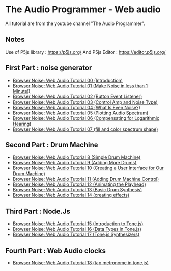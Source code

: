 The Audio Programmer - Web audio
================================

All tutorial are from the youtube channel "The Audio Programmer".

Notes
-----
Use of P5js library : https://p5js.org/
And P5js Editor : https://editor.p5js.org/

First Part : noise generator
----------------------------
- [Browser Noise: Web Audio Tutorial 00 (Introduction)](https://youtu.be/mmluIbsmvoY?list=PLLgJJsrdwhPywJe2TmMzYNKHdIZ3PASbr)
- [Browser Noise: Web Audio Tutorial 01 (Make Noise in less than 1 Minute!)](https://youtu.be/Rpl2-BEsX5M?list=PLLgJJsrdwhPywJe2TmMzYNKHdIZ3PASbr)
- [Browser Noise: Web Audio Tutorial 02 (Button Event Listener)](https://youtu.be/OjBcx7OVdCI?list=PLLgJJsrdwhPywJe2TmMzYNKHdIZ3PASbr)
- [Browser Noise: Web Audio Tutorial 03 (Control Amp and Noise Type)](https://youtu.be/wJr5h5wjkoc?list=PLLgJJsrdwhPywJe2TmMzYNKHdIZ3PASbr)
- [Browser Noise: Web Audio Tutorial 04 (What Is Even Noise?)](https://youtu.be/u_atkqBViN4?list=PLLgJJsrdwhPywJe2TmMzYNKHdIZ3PASbr)
- [Browser Noise: Web Audio Tutorial 05 (Plotting Audio Spectrum)](https://youtu.be/kusyCuMPrFc?list=PLLgJJsrdwhPywJe2TmMzYNKHdIZ3PASbr)
- [Browser Noise: Web Audio Tutorial 06 (Compensating for Logarithmic Hearing)](https://youtu.be/GLOZMmT5Oz4?list=PLLgJJsrdwhPywJe2TmMzYNKHdIZ3PASbr)
- [Browser Noise: Web Audio Tutorial 07 (fill and color spectrum shape)](https://youtu.be/bNXDC2lrm4U?list=PLLgJJsrdwhPywJe2TmMzYNKHdIZ3PASbr)

Second Part : Drum Machine
--------------------------
- [Browser Noise: Web Audio Tutorial 8 (Simple Drum Machine)](https://youtu.be/oh99SrpXrjg?list=PLLgJJsrdwhPywJe2TmMzYNKHdIZ3PASbr)
- [Browser Noise: Web Audio Tutorial 9 (Adding More Drums)](https://youtu.be/eomGEYs-J08?list=PLLgJJsrdwhPywJe2TmMzYNKHdIZ3PASbr)
- [Browser Noise: Web Audio Tutorial 10 (Creating a User Interface for Our Drum Machine)](https://youtu.be/Oe375jjE-q8?list=PLLgJJsrdwhPywJe2TmMzYNKHdIZ3PASbr)
- [Browser Noise: Web Audio Tutorial 11 (Adding Drum Machine Control)](https://youtu.be/hP01m_gX7Uw?list=PLLgJJsrdwhPywJe2TmMzYNKHdIZ3PASbr)
- [Browser Noise: Web Audio Tutorial 12 (Animating the Playhead)](https://youtu.be/fRT3ryGz1F4?list=PLLgJJsrdwhPywJe2TmMzYNKHdIZ3PASbr)
- [Browser Noise: Web Audio Tutorial 13 (Basic Drum Synthesis)](https://youtu.be/GeEuRS6x6vM?list=PLLgJJsrdwhPywJe2TmMzYNKHdIZ3PASbr)
- [Browser Noise: Web Audio Tutorial 14 (creating effects)](https://youtu.be/DZlQLRps1r8?list=PLLgJJsrdwhPywJe2TmMzYNKHdIZ3PASbr)

Third Part : Node.Js
--------------------
- [Browser Noise: Web Audio Tutorial 15 (Introduction to Tone.js)](https://youtu.be/8u1aQdG5Nrk?list=PLLgJJsrdwhPywJe2TmMzYNKHdIZ3PASbr)
- [Browser Noise: Web Audio Tutorial 16 (Data Types in Tone.js)](https://youtu.be/W3--FZ8X9lM?list=PLLgJJsrdwhPywJe2TmMzYNKHdIZ3PASbr)
- [Browser Noise: Web Audio Tutorial 17 (Tone.js Synthesizers)](https://youtu.be/GOWj4IVpcag?list=PLLgJJsrdwhPywJe2TmMzYNKHdIZ3PASbr)

Fourth Part :  Web Audio clocks
-------------------------------
- [Browser Noise: Web Audio Tutorial 18 (tap metronome in tone.js)](https://youtu.be/31Qm_upl8kU?list=PLLgJJsrdwhPywJe2TmMzYNKHdIZ3PASbr)
